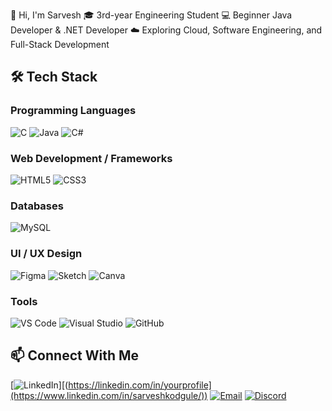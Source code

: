 
👋 Hi, I'm Sarvesh
🎓 3rd-year Engineering Student
💻 Beginner Java Developer & .NET Developer
☁️ Exploring Cloud, Software Engineering, and Full-Stack Development



## 🛠️ Tech Stack
### Programming Languages

![C](https://img.shields.io/badge/C-A8B9CC?logo=c&logoColor=white)
![Java](https://img.shields.io/badge/Java-ED8B00?logo=java&logoColor=white)
![C#](https://img.shields.io/badge/C%23-239120?logo=c-sharp&logoColor=white)

### Web Development / Frameworks
![HTML5](https://img.shields.io/badge/HTML5-E34F26?logo=html5&logoColor=white)
![CSS3](https://img.shields.io/badge/CSS3-1572B6?logo=css3&logoColor=white)

### Databases
![MySQL](https://img.shields.io/badge/MySQL-005C84?logo=mysql&logoColor=white)

### UI / UX Design
![Figma](https://img.shields.io/badge/Figma-F24E1E?logo=figma&logoColor=white)
![Sketch](https://img.shields.io/badge/Sketch-F7B500?logo=sketch&logoColor=white)
![Canva](https://img.shields.io/badge/Canva-00C4CC?logo=canva&logoColor=white)

### Tools
![VS Code](https://img.shields.io/badge/VS%20Code-007ACC?logo=visual-studio-code&logoColor=white)
![Visual Studio](https://img.shields.io/badge/Visual_Studio-5C2D91?logo=visual-studio&logoColor=white)
![GitHub](https://img.shields.io/badge/GitHub-181717?logo=github&logoColor=white)



## 📫 Connect With Me

[![LinkedIn](https://img.shields.io/badge/LinkedIn-blue?logo=linkedin&logoColor=white)][(https://linkedin.com/in/yourprofile](https://www.linkedin.com/in/sarveshkodgule/))
[![Email](https://img.shields.io/badge/Email-D14836?logo=gmail&logoColor=white)](sarveshkodgule17r@email.com)
[![Discord](https://img.shields.io/badge/Discord-5865F2?logo=discord&logoColor=white)](https://discord.com/users/yourID)





<!--
**sarveshkodgule17-tech/sarveshkodgule17-tech** is a ✨ _special_ ✨ repository because its `README.md` (this file) appears on your GitHub profile.

Here are some ideas to get you started:

- 🔭 I’m currently working on ...
- 🌱 I’m currently learning ...
- 👯 I’m looking to collaborate on ...
- 🤔 I’m looking for help with ...
- 💬 Ask me about ...
- 📫 How to reach me: ...
- 😄 Pronouns: ...
- ⚡ Fun fact: ...
-->
